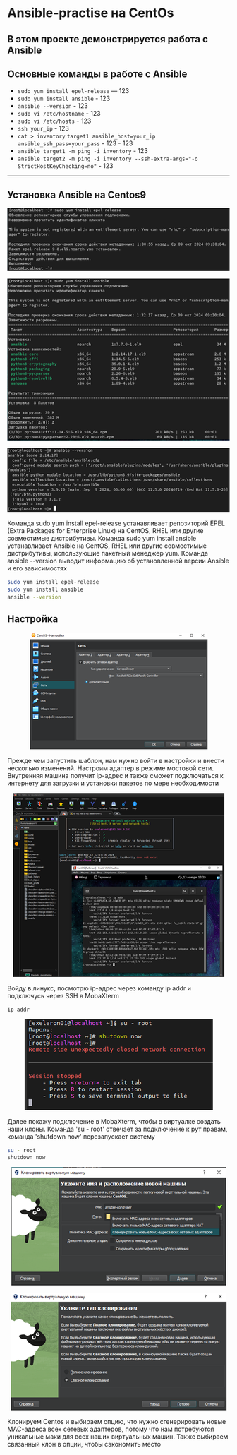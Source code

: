 # Ansible-practise на CentOs

В этом проекте демонстрируется работа с Ansible
---

## Основные команды в работе с Ansible

- `sudo yum install epel-release` — 123
- `sudo yum install ansible` - 123
- `ansible --version` - 123
- `sudo vi /etc/hostname` - 123
- `sudo vi /etc/hosts` - 123
- `ssh your_ip` - 123
- `cat > inventory` `target1 ansible_host=your_ip ansible_ssh_pass=your_pass` - 123 - 123
- `ansible target1 -m ping -i inventory` - 123
- `ansible target2 -m ping -i inventory --ssh-extra-args="-o StrictHostKeyChecking=no"` - 123
---

## Установка Ansible на Centos9

<p align="center">
  <img src="https://github.com/exeleron07/ansible-practice/blob/fcb390092d48468490d85d98b508acc69ac6ad48/img/1.png" alt="Header">
</p>
<p align="center">
  <img src="https://github.com/exeleron07/ansible-practice/blob/fcb390092d48468490d85d98b508acc69ac6ad48/img/2.png" alt="Header">
</p>
<p align="center">
  <img src="https://github.com/exeleron07/ansible-practice/blob/fcb390092d48468490d85d98b508acc69ac6ad48/img/3.png" alt="Header">
</p>

Команда sudo yum install epel-release устанавливает репозиторий EPEL (Extra Packages for Enterprise Linux) на CentOS, RHEL или другие совместимые дистрибутивы. Команда sudo yum install ansible устанавливает Ansible на CentOS, RHEL или другие совместимые дистрибутивы, использующие пакетный менеджер yum. Команда ansible --version выводит информацию об установленной версии Ansible и его зависимостях

```bash
sudo yum install epel-release
sudo yum install ansible
ansible --version
```

## Настройка

<p align="center">
  <img src="https://github.com/exeleron07/ansible-practice/blob/85584da117e0d5a8206295c4a7f59accea823e8f/img/4.png" alt="Header">
</p>

Прежде чем запустить шаблон, нам нужно войти в настройки и внести несколько изменений. Настроим адаптер в режиме мостовой сети. Внутренняя машина получит ip-адрес и также сможет подключаться к интернету для загрузки и установки пакетов по мере необходимости

<p align="center">
  <img src="https://github.com/exeleron07/ansible-practice/blob/9d191e7f2f6fe373b2686e656b39a1495e1f276e/img/5.png" alt="Header">
</p>

Войду в линукс, посмотрю ip-адрес через команду ip addr и подключусь через SSH в MobaXterm

```bash
ip addr
```

<p align="center">
  <img src="https://github.com/exeleron07/ansible-practice/blob/9d191e7f2f6fe373b2686e656b39a1495e1f276e/img/6.png" alt="Header">
</p>

Далее покажу подключение в MobaXterm, чтобы в виртуалке создать наши клоны. Команда 'su - root' отвечает за подключение к рут правам, команда 'shutdown now' перезапускает систему

```bash
su - root
shutdown now
```

<p align="center">
  <img src="https://github.com/exeleron07/ansible-practice/blob/9d191e7f2f6fe373b2686e656b39a1495e1f276e/img/7.png" alt="Header">
</p>
<p align="center">
  <img src="https://github.com/exeleron07/ansible-practice/blob/da03bab488523f6cf2f76be1be1ce9c95fca2558/img/8.png" alt="Header">
</p>

Клонируем Centos и выбираем опцию, что нужно сгенерировать новые MAC-адреса всех сетевых адаптеров, потому что нам потребуются уникальные маки для всех наших виртуальных машин. Также выбираем связанный клон в опции, чтобы сэкономить место






